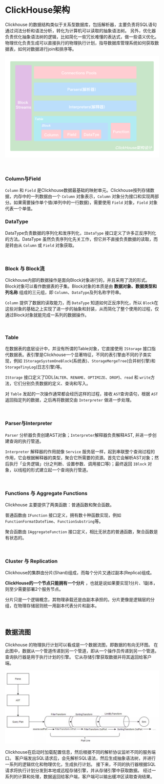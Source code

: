 # ClickHouse架构

Clickhouse 的数据结构类似于关系型数据库，包括解析器，主要负责将SQL语句通过词法分析和语法分析，转化为计算机可以读取的抽象语法树。 另外，优化器负责优化抽象语法树的逻辑，比如简化一些冗长难懂的表达式，做一些语义优化。 物理优化负责生成可以直接执行的物理执行计划，指导数据库管理系统如何获取数据表，如何对数据进行join和排序等。

![clickhouse架构图](./clickhouse架构图.png)

&nbsp;

### Column与Field

`Column` 和 `Field` 是Clickhouse数据最基础的映射单元。Clickhouse按列存储数据，内存中的一列数据由一个 `Column` 对象表示，`Column` 对象分为接口和实现两部分。如果需要操作单个值(单列中的一行数据)，需要使用 `Field` 对象，`Field` 对象代表一个单值。

### DataType

DataType负责数据的序列化和发序列化，`IDataType` 接口定义了许多正反序列化的方法。DataType 虽然负责序列化先关工作，但它并不直接负责数据的读取，而是转由从 `Column` 或 `Field` 对象获取。

&nbsp;

### Block 与 Block流

Clickhouse内部的数据操作是面向Block对象进行的，并且采用了流的形式。Block对象可以看作数据表的子集。Block对象的本质是由 **数据对象、数据类型和列名称** 组成的三元组，即 `Column`、`DataType`及列名称字符串。

`Column` 提供了数据的读取能力，而 `DataType` 知道如何正反序列化，所以 `Block`在这些对象的基础之上实现了进一步的抽象和封装，从而简化了整个使用的过程，仅通过Block对象就能完成一系列的数据操作。

&nbsp;

### Table

在数据表的底层设计中，并没有所谓的Table对象，它直接使用 `IStorage` 接口指代数据表。表引擎是Clickhouse一个显著特征，不同的表引擎由不同的子类实现，例如 `IStorageSystemOneBlock`(系统表)、`StorageMergeTree`(合并树引擎)和`StorageTinyLog`(日志引擎)等。

`IStorage` 接口定义了DDL(`ALTER`、`RENAME`、`OPTIMIZE`、`DROP`)、`read` 和 `write`方法，它们分别负责数据的定义、查询和写入。

对 `Table` 发起的一次操作通常都会经历这样的过程，接收 `AST`查询语句，根据 `AST` 返回指定列的数据，之后再将数据交由 `Interpreter` 做进一步处理。

&nbsp;

### Parser与Interpreter

`Parser` 分析器负责创建AST对象；`Interpreter`解释器负责解释AST, 并进一步创建查询的执行管道。

`Interpreter` 解释器的作用就像 `Service` 服务层一样，起到串联整个查询过程的作用，它会根据解释器的类型，聚合它所需要的资源。首先它会解析AST对象；然后执行「业务逻辑」(分之判断、设置参数、调用接口等)；最终返回 `IBlock` 对象，以线程的形式建立起一个查询执行管道。

&nbsp;

### Functions 与 Aggregate Functions

Clickhouse 主要提供了两类函数：普通函数和聚合函数。

普通函数由 `IFunction` 接口定义，拥有数十种函数实现，例如 `FunctionFormatDateTime`、`FunctionSubstring`等。

聚合函数由 `IAggregateFunction` 接口定义，相比无状态的普通函数，聚合函数是有状态的。

&nbsp;

### Cluster 与 Replication

Clickhouse的集群由分片(Shard)组成，而每个分片又通过副本(Replica)组成。

**ClickHouse的一个节点只能拥有一个分片** ，也就是说如果要实现1分片、1副本，则至少需要部署2个服务节点。

分片只是一个逻辑概念，其物理承载还是由副本承担的。分片更像是逻辑层的分组，在物理存储层则统一用副本代表分片和副本。

&nbsp;

## 数据流图

Clickhouse 的物理执行计划可以看成是一个数据流图，即数据的有向无环图。 在此图中，数据从一个管道传递到另一个管道，即从一个操作员传递到另一个管道。 查询执行器是用于执行计划的引擎。 它从存储引擎获取数据并将其返回给客户端。

![query.jpg](./query.jpg)

Clickhouse在启动时加载配置信息，然后根据不同的解析协议监听不同的服务端口。 客户端发出SQL请求后，会先解析SQL语法，然后生成抽象语法树，并进行一系列的逻辑优化和物理优化，生成执行计划。 接下来，不同的执行器根据SQL请求将执行计划分发到本地或远程存储引擎，并从存储引擎中获取数据。 经过一系列的计算和处理，数据返回给客户端，客户端可以输出缓冲区读取查询结果。
